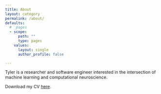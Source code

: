 ```yaml
---
title: About
layout: category
permalink: /about/
defaults:
  # _pages
  - scope:
      path: ""
      type: pages
    values:
      layout: single
      author_profile: false

---
```


Tyler is a researcher and software engineer interested in the intersection of machine learning and computational neuroscience.

Download my CV [here](/assets/Tyler_Banks_CV_Latest.pdf).
